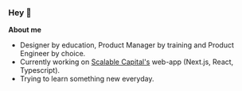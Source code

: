 ### Hey 👋
**About me** 
* Designer by education, Product Manager by training and Product Engineer by choice.
* Currently working on [Scalable Capital's](scalable.capital) web-app (Next.js, React, Typescript).
* Trying to learn something new everyday.
